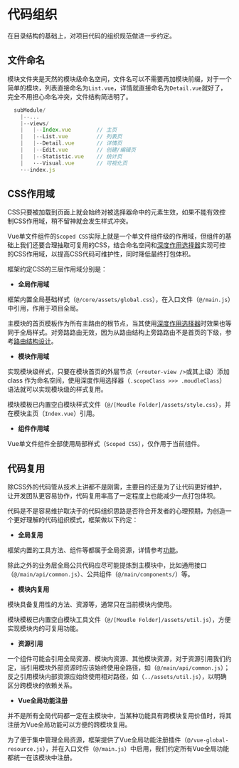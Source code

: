 # 代码组织

在目录结构的基础上，对项目代码的组织规范做进一步约定。

## 文件命名

模块文件夹是天然的模块级命名空间，文件名可以不需要再加模块前缀，对于一个简单的模块，列表直接命名为`List.vue`，详情就直接命名为`Detail.vue`就好了，完全不用担心命名冲突，文件结构简洁明了。

``` js
  subModule/
    |--...
    |--views/
    |   |--Index.vue        // 主页
    |   |--List.vue         // 列表页
    |   |--Detail.vue       // 详情页
    |   |--Edit.vue         // 创建/编辑页
    |   |--Statistic.vue    // 统计页
    |   ·--Visual.vue       // 可视化页
    ·--index.js
```

## CSS作用域

CSS只要被加载到页面上就会始终对被选择器命中的元素生效，如果不能有效控制CSS作用域，稍不留神就会发生样式冲突。

Vue单文件组件的`Scoped CSS`实际上就是一个单文件组件级的作用域，但组件的基础上我们还要合理抽取可复用的CSS，结合命名空间和[深度作用选择器](https://vue-loader.vuejs.org/zh/guide/scoped-css.html#%E6%B7%B1%E5%BA%A6%E4%BD%9C%E7%94%A8%E9%80%89%E6%8B%A9%E5%99%A8)实现可控的CSS作用域，以提高CSS代码可维护性，同时降低最终打包体积。

框架约定CSS的三层作用域分别是：

- **全局作用域**

框架内置全局基础样式（`@/core/assets/global.css`），在入口文件（`@/main.js`）中引用，作用于项目全局。

主模块的首页模板作为所有主路由的根节点，当其使用[深度作用选择器](https://vue-loader.vuejs.org/zh/guide/scoped-css.html#%E6%B7%B1%E5%BA%A6%E4%BD%9C%E7%94%A8%E9%80%89%E6%8B%A9%E5%99%A8)时效果也等同于全局样式。对旁路路由无效，因为从路由结构上旁路路由不是首页的下级，参考[路由结构设计](./intro-routes)。

- **模块作用域**

实现模块级样式，只要在模块首页的外层节点（`<router-view />`或其上级）添加 class 作为命名空间，使用深度作用选择器（`.scopeClass >>> .moudleClass`）语法就可以实现模块级的样式复用。

模块模板已内置空白模块样式文件（`@/[Moudle Folder]/assets/style.css`），并在模块主页（`Index.vue`）引用。

- **组件作用域**

Vue单文件组件全部使用局部样式（`Scoped CSS`），仅作用于当前组件。

## 代码复用

除CSS外的代码管从技术上讲都不是刚需，主要目的还是为了让代码更好维护，让开发团队更容易协作，代码复用率高了一定程度上也能减少一点打包体积。

代码是不是容易维护取决于的代码组织思路是否符合开发者的心理预期，为创造一个更好理解的代码组织模式，框架做以下约定：

- **全局复用**

框架内置的工具方法、组件等都属于全局资源，详情参考[功能](/function/core)。

除此之外的业务层全局公共代码应尽可能提炼到主模块中，比如通用接口（`@/main/api/common.js`）、公共组件（`@/main/components/`）等。

- **模块内复用**

模块具备复用性的方法、资源等，通常只在当前模块内使用。

模块模板已内置空白模块工具文件（`@/[Moudle Folder]/assets/util.js`），方便实现模块内的可复用功能。

- **资源引用**

一个组件可能会引用全局资源、模块内资源、其他模块资源，对于资源引用我们约定，当引用模块外部资源时应该始终使用全路径，如（`@/main/api/common.js`）；反之引用模块内部资源应始终使用相对路径，如（`../assets/util.js`），以明确区分跨模块的依赖关系。

- **Vue全局功能注册**

并不是所有全局代码都一定在主模块中，当某种功能具有跨模块复用价值时，将其注册为Vue全局功能可以方便的跨模块复用。

为了便于集中管理全局资源，框架提供了Vue全局功能注册插件（`@/vue-global-resource.js`），并在入口文件（`@/main.js`）中启用，我们约定所有Vue全局功能都统一在该模块中注册。
